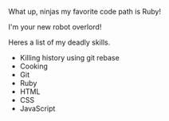 What up, ninjas my favorite code path is Ruby!

I'm your new robot overlord!

Heres a list of my deadly skills.
* Killing history using git rebase
* Cooking
* Git
* Ruby
* HTML
* CSS
* JavaScript


